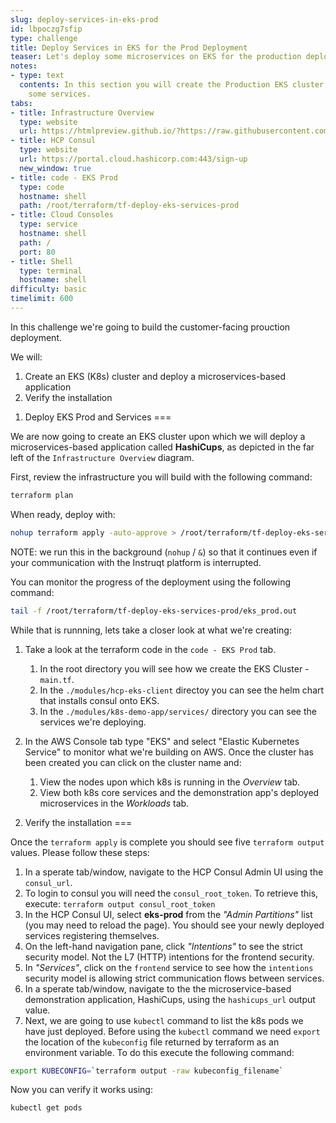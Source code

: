 ```yaml
---
slug: deploy-services-in-eks-prod
id: lbpoczg7sfip
type: challenge
title: Deploy Services in EKS for the Prod Deployment
teaser: Let's deploy some microservices on EKS for the production deployment!
notes:
- type: text
  contents: In this section you will create the Production EKS cluster and deploy
    some services.
tabs:
- title: Infrastructure Overview
  type: website
  url: https://htmlpreview.github.io/?https://raw.githubusercontent.com/hashicorp/field-workshops-consul/n8-ssn4aws-eks/instruqt-tracks/secure-service-networking-for-aws/assets/images/ssn4aws-infra-overview.html
- title: HCP Consul
  type: website
  url: https://portal.cloud.hashicorp.com:443/sign-up
  new_window: true
- title: code - EKS Prod
  type: code
  hostname: shell
  path: /root/terraform/tf-deploy-eks-services-prod
- title: Cloud Consoles
  type: service
  hostname: shell
  path: /
  port: 80
- title: Shell
  type: terminal
  hostname: shell
difficulty: basic
timelimit: 600
---
```

In this challenge we're going to build the customer-facing prouction deployment.

We will:
1. Create an EKS (K8s) cluster and deploy a microservices-based application
2. Verify the installation



1) Deploy EKS Prod and Services
===

We are now going to create an EKS cluster upon which we will deploy a microservices-based application called **HashiCups**, as depicted in the far left of the `Infrastructure Overview` diagram.

First, review the infrastructure you will build with the following command:

```sh
terraform plan
```

When ready, deploy with:
```sh
nohup terraform apply -auto-approve > /root/terraform/tf-deploy-eks-services-prod/eks_prod.out &
```

NOTE: we run this in the background (`nohup` / `&`) so that it continues even if your communication with the Instruqt platform is interrupted.

You can monitor the progress of the deployment using the following command:

```sh
tail -f /root/terraform/tf-deploy-eks-services-prod/eks_prod.out
```

While that is runnning, lets take a closer look at what we're creating:
1. Take a look at the terraform code in the `code - EKS Prod` tab.
   1. In the root directory you will see how we create the EKS Cluster - `main.tf`.
   2. In the `./modules/hcp-eks-client` directoy you can see the helm chart that installs consul onto EKS.
   3. In the `./modules/k8s-demo-app/services/` directory you can see the services we're deploying.

2. In the AWS Console tab type "EKS" and select "Elastic Kubernetes Service" to monitor what we're building on AWS. Once the cluster has been created you can click on the cluster name and:
   1. View the nodes upon which k8s is running in the *Overview* tab.
   2. View both k8s core services and the demonstration app's deployed microservices in the *Workloads* tab.

2) Verify the installation
===

Once the `terraform apply` is complete you should see five `terraform output` values. Please follow these steps:

1. In a sperate tab/window, navigate to the HCP Consul Admin UI using the `consul_url`.
2. To login to consul you will need the `consul_root_token`. To retrieve this, execute: `terraform output consul_root_token`
3. In the HCP Consul UI, select **eks-prod** from the *"Admin Partitions"* list (you may need to reload the page). You should see your newly deployed services registering themselves.
4. On the left-hand navigation pane, click *"Intentions"* to see the strict security model. Not the L7 (HTTP) intentions for the frontend security.
5. In *"Services"*, click on the `frontend` service to see how the `intentions` security model is allowing strict communication flows between services.
6. In a sperate tab/window, navigate to the the microservice-based demonstration application, HashiCups, using the `hashicups_url` output value.
7. Next, we are going to use `kubectl` command to list the k8s pods we have just deployed. Before using the `kubectl` command we need `export` the location of the `kubeconfig` file returned by terraform as an environment variable. To do this execute the following command:

```sh
export KUBECONFIG=`terraform output -raw kubeconfig_filename`
```

Now you can verify it works using:
```sh
kubectl get pods
```
